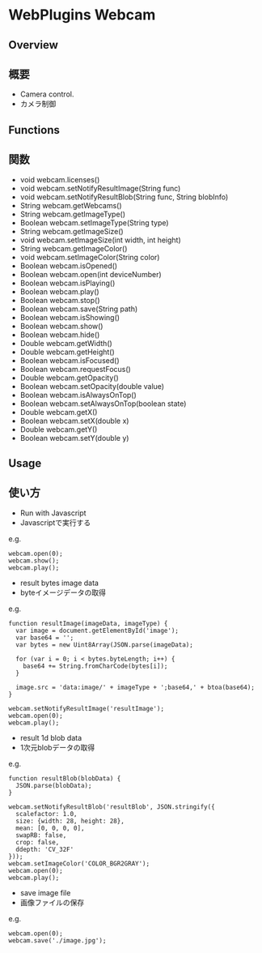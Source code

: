 # WebPlugins Webcam
## Overview

## 概要

 * Camera control.
 * カメラ制御
## Functions

## 関数

 * void webcam.licenses()
 * void webcam.setNotifyResultImage(String func)
 * void webcam.setNotifyResultBlob(String func, String blobInfo)
 * String webcam.getWebcams()
 * String webcam.getImageType()
 * Boolean webcam.setImageType(String type)
 * String webcam.getImageSize()
 * void webcam.setImageSize(int width, int height)
 * String webcam.getImageColor()
 * void webcam.setImageColor(String color)
 * Boolean webcam.isOpened()
 * Boolean webcam.open(int deviceNumber)
 * Boolean webcam.isPlaying()
 * Boolean webcam.play()
 * Boolean webcam.stop()
 * Boolean webcam.save(String path)
 * Boolean webcam.isShowing()
 * Boolean webcam.show()
 * Boolean webcam.hide()
 * Double webcam.getWidth()
 * Double webcam.getHeight()
 * Boolean webcam.isFocused()
 * Boolean webcam.requestFocus()
 * Double webcam.getOpacity()
 * Boolean webcam.setOpacity(double value)
 * Boolean webcam.isAlwaysOnTop()
 * Boolean webcam.setAlwaysOnTop(boolean state)
 * Double webcam.getX()
 * Boolean webcam.setX(double x)
 * Double webcam.getY()
 * Boolean webcam.setY(double y)
## Usage

## 使い方

 * Run with Javascript
 * Javascriptで実行する

e.g.
```
webcam.open(0);
webcam.show();
webcam.play();
```


 * result bytes image data
 * byteイメージデータの取得

e.g.
```
function resultImage(imageData, imageType) {
  var image = document.getElementById('image');
  var base64 = '';
  var bytes = new Uint8Array(JSON.parse(imageData);
  
  for (var i = 0; i < bytes.byteLength; i++) {
    base64 += String.fromCharCode(bytes[i]);
  }
  
  image.src = 'data:image/' + imageType + ';base64,' + btoa(base64);
}

webcam.setNotifyResultImage('resultImage');
webcam.open(0);
webcam.play();
```


 * result 1d blob data
 * 1次元blobデータの取得

e.g.
```
function resultBlob(blobData) {
  JSON.parse(blobData);
}

webcam.setNotifyResultBlob('resultBlob', JSON.stringify({
  scalefactor: 1.0,
  size: {width: 28, height: 28},
  mean: [0, 0, 0, 0],
  swapRB: false,
  crop: false,
  ddepth: 'CV_32F'
}));
webcam.setImageColor('COLOR_BGR2GRAY');
webcam.open(0);
webcam.play();
```

- save image file
- 画像ファイルの保存

e.g.

```
webcam.open(0);
webcam.save('./image.jpg');
```

